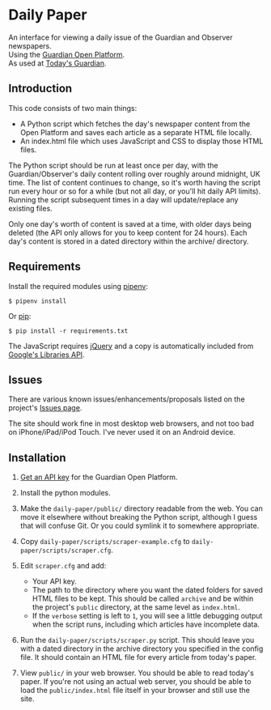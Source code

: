 # Daily Paper

An interface for viewing a daily issue of the Guardian and Observer newspapers.  
Using the [Guardian Open Platform](http://www.guardian.co.uk/open-platform).  
As used at [Today's Guardian](http://guardian.gyford.com/).


## Introduction

This code consists of two main things:

* A Python script which fetches the day's newspaper content from the Open Platform
  and saves each article as a separate HTML file locally.
* An index.html file which uses JavaScript and CSS to display those HTML files.

The Python script should be run at least once per day, with the Guardian/Observer's
daily content rolling over roughly around midnight, UK time. The list of content
continues to change, so it's worth having the script run every hour or so for a
while (but not all day, or you'll hit daily API limits). Running the script 
subsequent times in a day will update/replace any existing files.

Only one day's worth of content is saved at a time, with older days being deleted 
(the API only allows for you to keep content for 24 hours). Each day's content is
stored in a dated directory within the archive/ directory.


## Requirements

Install the required modules using [pipenv](https://pipenv.readthedocs.io):

    $ pipenv install

Or [pip](https://pip.pypa.io/en/stable/):

	$ pip install -r requirements.txt

The JavaScript requires [jQuery](http://jquery.com/) and a copy is
automatically included from [Google's
Libraries API](http://code.google.com/apis/libraries/).


## Issues

There are various known issues/enhancements/proposals listed on the project's
[Issues page](https://github.com/philgyford/daily-paper/issues).

The site should work fine in most desktop web browsers, and not too bad on 
iPhone/iPad/iPod Touch. I've never used it on an Android device.


## Installation

1. [Get an API key](http://guardian.mashery.com/) for the Guardian Open
   Platform.

2. Install the python modules.

3. Make the `daily-paper/public/` directory readable from the web. You can move
   it elsewhere without breaking the Python script, although I guess that will
   confuse Git. Or you could symlink it to somewhere appropriate.

4. Copy `daily-paper/scripts/scraper-example.cfg` to `daily-paper/scripts/scraper.cfg`.

5. Edit `scraper.cfg` and add: 

	* Your API key.
	* The path to the directory where you want the dated folders for saved HTML
	  files to be kept. This should be called `archive` and be within the
	  project's `public` directory, at the same level as `index.html`.
	* If the `verbose` setting is left to `1`, you will see a little debugging
      output when the script runs, including which articles have incomplete
	  data.

6. Run the `daily-paper/scripts/scraper.py` script. This should leave you with
   a dated directory in the archive directory you specified in the config file.
   It should contain an HTML file for every article from today's paper.

7. View `public/` in your web browser. You should be able to read today's paper.
   If you're not using an actual web server, you should be able to load the
   `public/index.html` file itself in your browser and still use the site.








